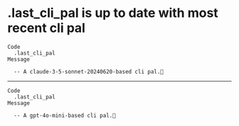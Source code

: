 # .last_cli_pal is up to date with most recent cli pal

    Code
      .last_cli_pal
    Message
      
      -- A claude-3-5-sonnet-20240620-based cli pal.🤖 

---

    Code
      .last_cli_pal
    Message
      
      -- A gpt-4o-mini-based cli pal.🤖 

